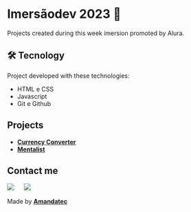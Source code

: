 # Imersãodev 2023 🚀 

Projects created during this week imersion promoted by Alura.

## 🛠️ Tecnology

Project developed with these technologies:
- HTML e CSS
- Javascript
- Git e Github

## Projects


* [**Currency Converter**](https://currencyconverteramandatec.netlify.app/)
* [**Mentalist**](https://mentalistamandatec.netlify.app/)

 
 ##  Contact me

 <a href="https://www.linkedin.com/in/amanda-oliveira-20/" target="_blank"><img src="https://img.shields.io/badge/-LinkedIn-%230077B5?style=for-the-badge&logo=linkedin&logoColor=white" style="margin-right: 2vw" target="_blank"></a>
 <a href="http://discordapp.com/users/Amandatec#4699" target="_blank"><img src="https://img.shields.io/badge/Discord-7289DA?style=for-the-badge&logo=discord&logoColor=white" target="_blank"></a>

 Made by [**Amandatec**](https://www.linkedin.com/in/amanda-oliveira-20/">)
